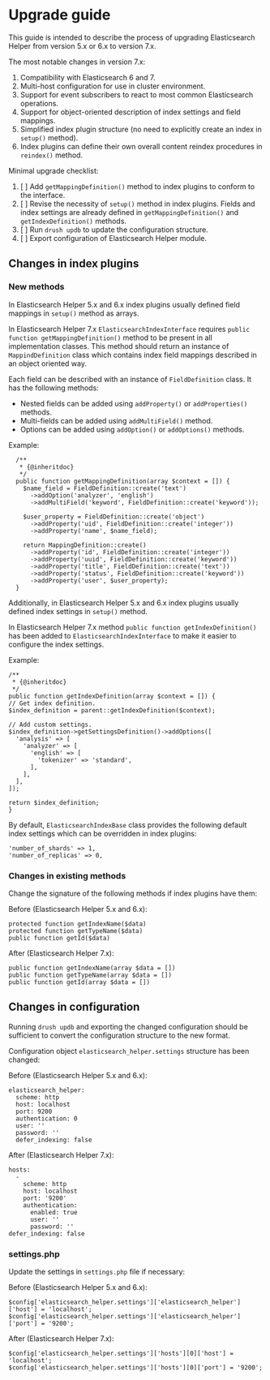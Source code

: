 # Upgrade guide

This guide is intended to describe the process of upgrading
Elasticsearch Helper from version 5.x or 6.x to version 7.x.

The most notable changes in version 7.x:

1. Compatibility with Elasticsearch 6 and 7.
2. Multi-host configuration for use in cluster environment.
3. Support for event subscribers to react to most common Elasticsearch operations.
4. Support for object-oriented description of index settings and field mappings.
5. Simplified index plugin structure (no need to explicitly create an index in `setup()` method).
5. Index plugins can define their own overall content reindex procedures in `reindex()` method.

Minimal upgrade checklist:
1. [ ] Add `getMappingDefinition()` method to index plugins to conform to the interface.
2. [ ] Revise the necessity of `setup()` method in index plugins. Fields and index settings are
already defined in `getMappingDefinition()` and `getIndexDefinition()` methods.
3. [ ] Run `drush updb` to update the configuration structure.
4. [ ] Export configuration of Elasticsearch Helper module.

## Changes in index plugins

### New methods

In Elasticsearch Helper 5.x and 6.x index plugins usually defined field mappings in `setup()`
method as arrays.

In Elasticsearch Helper 7.x `ElasticsearchIndexInterface` requires `public function getMappingDefinition()`
method to be present in all implementation classes. This method should return an instance of
`MappindDefinition` class which contains index field mappings described in an object oriented way.

Each field can be described with an instance of `FieldDefinition` class. It has the following methods:
* Nested fields can be added using `addProperty()` or `addProperties()` methods.
* Multi-fields can be added using `addMultiField()` method.
* Options can be added using `addOption()` or `addOptions()` methods.

Example:

```
  /**
   * {@inheritdoc}
   */
  public function getMappingDefinition(array $context = []) {
    $name_field = FieldDefinition::create('text')
      ->addOption('analyzer', 'english')
      ->addMultiField('keyword', FieldDefinition::create('keyword'));

    $user_property = FieldDefinition::create('object')
      ->addProperty('uid', FieldDefinition::create('integer'))
      ->addProperty('name', $name_field);

    return MappingDefinition::create()
      ->addProperty('id', FieldDefinition::create('integer'))
      ->addProperty('uuid', FieldDefinition::create('keyword'))
      ->addProperty('title', FieldDefinition::create('text'))
      ->addProperty('status', FieldDefinition::create('keyword'))
      ->addProperty('user', $user_property);
  }
```

Additionally, in Elasticsearch Helper 5.x and 6.x index plugins usually defined index settings in `setup()`
method.

In Elasticsearch Helper 7.x method `public function getIndexDefinition()` has been added to
`ElasticsearchIndexInterface` to make it easier to configure the index settings.

Example:

```
/**
 * {@inheritdoc}
 */
public function getIndexDefinition(array $context = []) {
// Get index definition.
$index_definition = parent::getIndexDefinition($context);

// Add custom settings.
$index_definition->getSettingsDefinition()->addOptions([
  'analysis' => [
    'analyzer' => [
      'english' => [
        'tokenizer' => 'standard',
      ],
    ],
  ],
]);

return $index_definition;
}
```

By default, `ElasticsearchIndexBase` class provides the following
default index settings which can be overridden in index plugins:

```
'number_of_shards' => 1,
'number_of_replicas' => 0,
```

### Changes in existing methods

Change the signature of the following methods if index plugins have them:

Before (Elasticsearch Helper 5.x and 6.x):

```
protected function getIndexName($data)
protected function getTypeName($data)
public function getId($data)
```

After (Elasticsearch Helper 7.x):

```
public function getIndexName(array $data = [])
public function getTypeName(array $data = [])
public function getId(array $data = [])
```

## Changes in configuration

Running `drush updb` and exporting the changed configuration should be sufficient
to convert the configuration structure to the new format.

Configuration object `elasticsearch_helper.settings` structure has been changed:

Before (Elasticsearch Helper 5.x and 6.x):

```
elasticsearch_helper:
  scheme: http
  host: localhost
  port: 9200
  authentication: 0
  user: ''
  password: ''
  defer_indexing: false
```

After (Elasticsearch Helper 7.x):

```
hosts:
  -
    scheme: http
    host: localhost
    port: '9200'
    authentication:
      enabled: true
      user: ''
      password: ''
defer_indexing: false
```

### settings.php

Update the settings in `settings.php` file if necessary:

Before (Elasticsearch Helper 5.x and 6.x):

 ```
 $config['elasticsearch_helper.settings']['elasticsearch_helper']['host'] = 'localhost';
 $config['elasticsearch_helper.settings']['elasticsearch_helper']['port'] = '9200';
 ```

After (Elasticsearch Helper 7.x):

 ```
 $config['elasticsearch_helper.settings']['hosts'][0]['host'] = 'localhost';
 $config['elasticsearch_helper.settings']['hosts'][0]['port'] = '9200';
 ```
